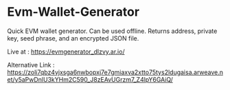 # Evm-Wallet-Generator

Quick EVM wallet generator. Can be used offline. Returns address, private key, seed phrase, and an encrypted JSON file.

Live at : https://evmgenerator_dlzvy.ar.io/

Alternative Link : https://zoli7qbz4vjxsga6nwbopxj7e7gmiaxva2xtto75tys2ldugaisa.arweave.net/y5aPwDnlU3kYHm2C590_J8zEAvUGrzm7_Z4lpY6GAiQ/
